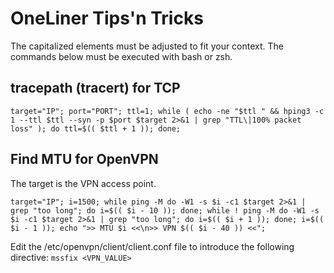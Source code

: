 # OneLiner Tips'n Tricks
The capitalized elements must be adjusted to fit your context. The commands below must be executed with bash or zsh.

## tracepath (tracert) for TCP
```target="IP"; port="PORT"; ttl=1; while ( echo -ne "$ttl " && hping3 -c 1 --ttl $ttl --syn -p $port $target 2>&1 | grep "TTL\|100% packet loss" ); do ttl=$(( $ttl + 1 )); done;```

## Find MTU for OpenVPN
The target is the VPN access point.

```target="IP"; i=1500; while ping -M do -W1 -s $i -c1 $target 2>&1 | grep "too long"; do i=$(( $i - 10 )); done; while ! ping -M do -W1 -s $i -c1 $target 2>&1 | grep "too long"; do i=$(( $i + 1 )); done; i=$(( $i - 1 )); echo ">> MTU $i <<\n>> VPN $(( $i - 40 )) <<";```

Edit the /etc/openvpn/client/client.conf file to introduce the following directive:
```mssfix <VPN_VALUE>```
